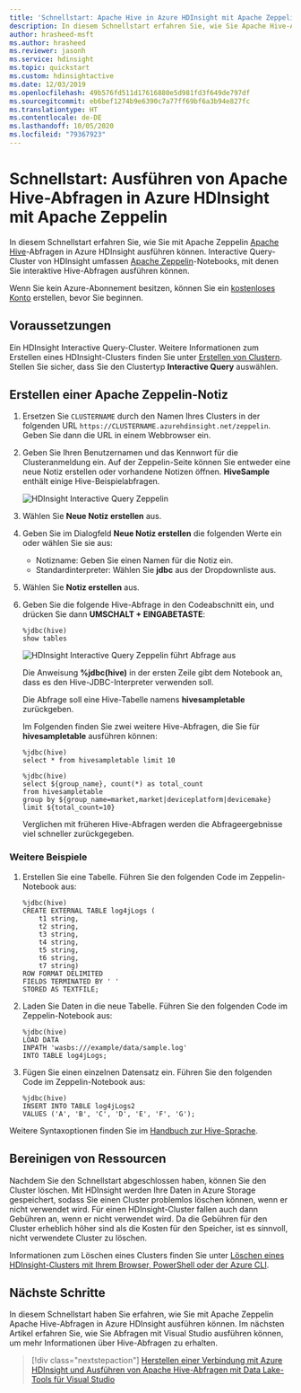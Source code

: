 ```yaml
---
title: 'Schnellstart: Apache Hive in Azure HDInsight mit Apache Zeppelin'
description: In diesem Schnellstart erfahren Sie, wie Sie Apache Hive-Abfragen mit Apache Zeppelin ausführen können.
author: hrasheed-msft
ms.author: hrasheed
ms.reviewer: jasonh
ms.service: hdinsight
ms.topic: quickstart
ms.custom: hdinsightactive
ms.date: 12/03/2019
ms.openlocfilehash: 49b576fd511d17616880e5d981fd3f649de797df
ms.sourcegitcommit: eb6bef1274b9e6390c7a77ff69bf6a3b94e827fc
ms.translationtype: HT
ms.contentlocale: de-DE
ms.lasthandoff: 10/05/2020
ms.locfileid: "79367923"
---
```

# <a name="quickstart-execute-apache-hive-queries-in-azure-hdinsight-with-apache-zeppelin"></a>Schnellstart: Ausführen von Apache Hive-Abfragen in Azure HDInsight mit Apache Zeppelin

In diesem Schnellstart erfahren Sie, wie Sie mit Apache Zeppelin [Apache Hive](https://hive.apache.org/)-Abfragen in Azure HDInsight ausführen können. Interactive Query-Cluster von HDInsight umfassen [Apache Zeppelin](https://zeppelin.apache.org/)-Notebooks, mit denen Sie interaktive Hive-Abfragen ausführen können.

Wenn Sie kein Azure-Abonnement besitzen, können Sie ein [kostenloses Konto](https://azure.microsoft.com/free/?WT.mc_id=A261C142F) erstellen, bevor Sie beginnen.

## <a name="prerequisites"></a>Voraussetzungen

Ein HDInsight Interactive Query-Cluster. Weitere Informationen zum Erstellen eines HDInsight-Clusters finden Sie unter [Erstellen von Clustern](../hadoop/apache-hadoop-linux-tutorial-get-started.md).  Stellen Sie sicher, dass Sie den Clustertyp **Interactive Query** auswählen.

## <a name="create-an-apache-zeppelin-note"></a>Erstellen einer Apache Zeppelin-Notiz

1. Ersetzen Sie `CLUSTERNAME` durch den Namen Ihres Clusters in der folgenden URL `https://CLUSTERNAME.azurehdinsight.net/zeppelin`. Geben Sie dann die URL in einem Webbrowser ein.

2. Geben Sie Ihren Benutzernamen und das Kennwort für die Clusteranmeldung ein. Auf der Zeppelin-Seite können Sie entweder eine neue Notiz erstellen oder vorhandene Notizen öffnen. **HiveSample** enthält einige Hive-Beispielabfragen.  

    ![HDInsight Interactive Query Zeppelin](./media/hdinsight-connect-hive-zeppelin/hdinsight-hive-zeppelin.png)

3. Wählen Sie **Neue Notiz erstellen** aus.

4. Geben Sie im Dialogfeld **Neue Notiz erstellen** die folgenden Werte ein oder wählen Sie sie aus:

    - Notizname: Geben Sie einen Namen für die Notiz ein.
    - Standardinterpreter: Wählen Sie **jdbc** aus der Dropdownliste aus.

5. Wählen Sie **Notiz erstellen** aus.

6. Geben Sie die folgende Hive-Abfrage in den Codeabschnitt ein, und drücken Sie dann **UMSCHALT + EINGABETASTE**:

    ```hive
    %jdbc(hive)
    show tables
    ```

    ![HDInsight Interactive Query Zeppelin führt Abfrage aus](./media/hdinsight-connect-hive-zeppelin/hdinsight-hive-zeppelin-query.png)

    Die Anweisung **%jdbc(hive)** in der ersten Zeile gibt dem Notebook an, dass es den Hive-JDBC-Interpreter verwenden soll.

    Die Abfrage soll eine Hive-Tabelle namens **hivesampletable** zurückgeben.

    Im Folgenden finden Sie zwei weitere Hive-Abfragen, die Sie für **hivesampletable** ausführen können:

    ```hive
    %jdbc(hive)
    select * from hivesampletable limit 10

    %jdbc(hive)
    select ${group_name}, count(*) as total_count
    from hivesampletable
    group by ${group_name=market,market|deviceplatform|devicemake}
    limit ${total_count=10}
    ```

    Verglichen mit früheren Hive-Abfragen werden die Abfrageergebnisse viel schneller zurückgegeben.

### <a name="additional-examples"></a>Weitere Beispiele

1. Erstellen Sie eine Tabelle. Führen Sie den folgenden Code im Zeppelin-Notebook aus:

    ```hql
    %jdbc(hive)
    CREATE EXTERNAL TABLE log4jLogs (
        t1 string,
        t2 string,
        t3 string,
        t4 string,
        t5 string,
        t6 string,
        t7 string)
    ROW FORMAT DELIMITED
    FIELDS TERMINATED BY ' '
    STORED AS TEXTFILE;
    ```

1. Laden Sie Daten in die neue Tabelle. Führen Sie den folgenden Code im Zeppelin-Notebook aus:

    ```hql
    %jdbc(hive)
    LOAD DATA
    INPATH 'wasbs:///example/data/sample.log'
    INTO TABLE log4jLogs;
    ```

1. Fügen Sie einen einzelnen Datensatz ein. Führen Sie den folgenden Code im Zeppelin-Notebook aus:

    ```hql
    %jdbc(hive)
    INSERT INTO TABLE log4jLogs2
    VALUES ('A', 'B', 'C', 'D', 'E', 'F', 'G');
    ```

Weitere Syntaxoptionen finden Sie im [Handbuch zur Hive-Sprache](https://cwiki.apache.org/confluence/display/Hive/LanguageManual).

## <a name="clean-up-resources"></a>Bereinigen von Ressourcen

Nachdem Sie den Schnellstart abgeschlossen haben, können Sie den Cluster löschen. Mit HDInsight werden Ihre Daten in Azure Storage gespeichert, sodass Sie einen Cluster problemlos löschen können, wenn er nicht verwendet wird. Für einen HDInsight-Cluster fallen auch dann Gebühren an, wenn er nicht verwendet wird. Da die Gebühren für den Cluster erheblich höher sind als die Kosten für den Speicher, ist es sinnvoll, nicht verwendete Cluster zu löschen.

Informationen zum Löschen eines Clusters finden Sie unter [Löschen eines HDInsight-Clusters mit Ihrem Browser, PowerShell oder der Azure CLI](../hdinsight-delete-cluster.md).

## <a name="next-steps"></a>Nächste Schritte

In diesem Schnellstart haben Sie erfahren, wie Sie mit Apache Zeppelin Apache Hive-Abfragen in Azure HDInsight ausführen können. Im nächsten Artikel erfahren Sie, wie Sie Abfragen mit Visual Studio ausführen können, um mehr Informationen über Hive-Abfragen zu erhalten.

> [!div class="nextstepaction"]
> [Herstellen einer Verbindung mit Azure HDInsight und Ausführen von Apache Hive-Abfragen mit Data Lake-Tools für Visual Studio](../hadoop/apache-hadoop-visual-studio-tools-get-started.md)
